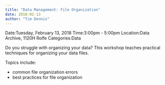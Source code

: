```yaml
---
title: "Data Management: File Organization"
date: 2018-02-13
author: "Tim Dennis"
---
```


Date:Tuesday, February 13, 2018
Time:3:00pm - 5:00pm
Location:Data Archive, 1120H Rolfe
Categories:Data

Do you struggle with organizing your data? This workshop teaches practical techniques for organizing your data files.

Topics include:

* common file organization errors
* best practices for file organization
